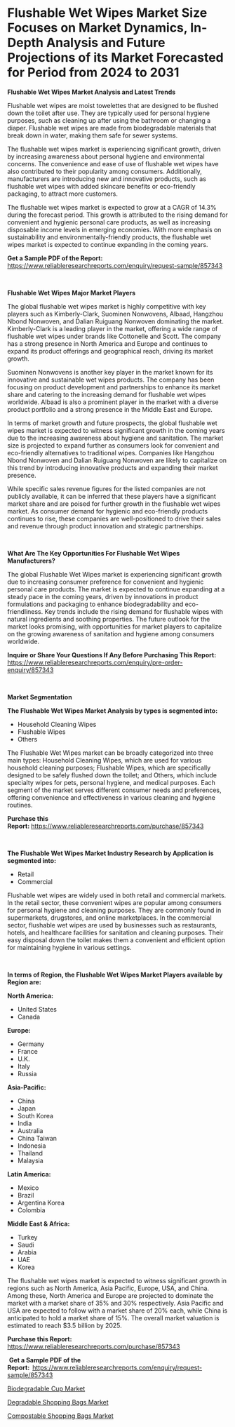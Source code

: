 <p><h1>Flushable Wet Wipes Market Size Focuses on Market Dynamics, In-Depth Analysis and Future Projections of its Market Forecasted for Period from 2024 to 2031</h1></p><p><strong>Flushable Wet Wipes Market Analysis and Latest Trends</strong></p>
<p><p>Flushable wet wipes are moist towelettes that are designed to be flushed down the toilet after use. They are typically used for personal hygiene purposes, such as cleaning up after using the bathroom or changing a diaper. Flushable wet wipes are made from biodegradable materials that break down in water, making them safe for sewer systems.</p><p>The flushable wet wipes market is experiencing significant growth, driven by increasing awareness about personal hygiene and environmental concerns. The convenience and ease of use of flushable wet wipes have also contributed to their popularity among consumers. Additionally, manufacturers are introducing new and innovative products, such as flushable wet wipes with added skincare benefits or eco-friendly packaging, to attract more customers.</p><p>The flushable wet wipes market is expected to grow at a CAGR of 14.3% during the forecast period. This growth is attributed to the rising demand for convenient and hygienic personal care products, as well as increasing disposable income levels in emerging economies. With more emphasis on sustainability and environmentally-friendly products, the flushable wet wipes market is expected to continue expanding in the coming years.</p></p>
<p><strong>Get a Sample PDF of the Report:&nbsp;</strong> <a href="https://www.reliableresearchreports.com/enquiry/request-sample/857343">https://www.reliableresearchreports.com/enquiry/request-sample/857343</a></p>
<p>&nbsp;</p>
<p><strong>Flushable Wet Wipes Major Market Players</strong></p>
<p><p>The global flushable wet wipes market is highly competitive with key players such as Kimberly-Clark, Suominen Nonwovens, Albaad, Hangzhou Nbond Nonwoven, and Dalian Ruiguang Nonwoven dominating the market. Kimberly-Clark is a leading player in the market, offering a wide range of flushable wet wipes under brands like Cottonelle and Scott. The company has a strong presence in North America and Europe and continues to expand its product offerings and geographical reach, driving its market growth.</p><p>Suominen Nonwovens is another key player in the market known for its innovative and sustainable wet wipes products. The company has been focusing on product development and partnerships to enhance its market share and catering to the increasing demand for flushable wet wipes worldwide. Albaad is also a prominent player in the market with a diverse product portfolio and a strong presence in the Middle East and Europe.</p><p>In terms of market growth and future prospects, the global flushable wet wipes market is expected to witness significant growth in the coming years due to the increasing awareness about hygiene and sanitation. The market size is projected to expand further as consumers look for convenient and eco-friendly alternatives to traditional wipes. Companies like Hangzhou Nbond Nonwoven and Dalian Ruiguang Nonwoven are likely to capitalize on this trend by introducing innovative products and expanding their market presence.</p><p>While specific sales revenue figures for the listed companies are not publicly available, it can be inferred that these players have a significant market share and are poised for further growth in the flushable wet wipes market. As consumer demand for hygienic and eco-friendly products continues to rise, these companies are well-positioned to drive their sales and revenue through product innovation and strategic partnerships.</p></p>
<p>&nbsp;</p>
<p><strong>What Are The Key Opportunities For Flushable Wet Wipes Manufacturers?</strong></p>
<p><p>The global Flushable Wet Wipes market is experiencing significant growth due to increasing consumer preference for convenient and hygienic personal care products. The market is expected to continue expanding at a steady pace in the coming years, driven by innovations in product formulations and packaging to enhance biodegradability and eco-friendliness. Key trends include the rising demand for flushable wipes with natural ingredients and soothing properties. The future outlook for the market looks promising, with opportunities for market players to capitalize on the growing awareness of sanitation and hygiene among consumers worldwide.</p></p>
<p><strong>Inquire or Share Your Questions If Any Before Purchasing This Report:</strong> <a href="https://www.reliableresearchreports.com/enquiry/pre-order-enquiry/857343">https://www.reliableresearchreports.com/enquiry/pre-order-enquiry/857343</a></p>
<p>&nbsp;</p>
<p><strong>Market Segmentation</strong></p>
<p><strong>The Flushable Wet Wipes Market Analysis by types is segmented into:</strong></p>
<p><ul><li>Household Cleaning Wipes</li><li>Flushable Wipes</li><li>Others</li></ul></p>
<p><p>The Flushable Wet Wipes market can be broadly categorized into three main types: Household Cleaning Wipes, which are used for various household cleaning purposes; Flushable Wipes, which are specifically designed to be safely flushed down the toilet; and Others, which include specialty wipes for pets, personal hygiene, and medical purposes. Each segment of the market serves different consumer needs and preferences, offering convenience and effectiveness in various cleaning and hygiene routines.</p></p>
<p><strong>Purchase this Report:&nbsp;</strong><a href="https://www.reliableresearchreports.com/purchase/857343">https://www.reliableresearchreports.com/purchase/857343</a></p>
<p>&nbsp;</p>
<p><strong>The Flushable Wet Wipes Market Industry Research by Application is segmented into:</strong></p>
<p><ul><li>Retail</li><li>Commercial</li></ul></p>
<p><p>Flushable wet wipes are widely used in both retail and commercial markets. In the retail sector, these convenient wipes are popular among consumers for personal hygiene and cleaning purposes. They are commonly found in supermarkets, drugstores, and online marketplaces. In the commercial sector, flushable wet wipes are used by businesses such as restaurants, hotels, and healthcare facilities for sanitation and cleaning purposes. Their easy disposal down the toilet makes them a convenient and efficient option for maintaining hygiene in various settings.</p></p>
<p>&nbsp;</p>
<p><strong>In terms of Region, the Flushable Wet Wipes Market Players available by Region are:</strong></p>
<p>
    <p> <strong> North America: </strong>
        <ul>
            <li>United States</li>
            <li>Canada</li>
        </ul>
        </p> 
    <p> <strong> Europe: </strong>
        <ul>
            <li>Germany</li>
            <li>France</li>
            <li>U.K.</li>
            <li>Italy</li>
            <li>Russia</li>
        </ul>
        </p> 
    <p> <strong> Asia-Pacific: </strong>
        <ul>
            <li>China</li>
            <li>Japan</li>
            <li>South Korea</li>
            <li>India</li>
            <li>Australia</li>
            <li>China Taiwan</li>
            <li>Indonesia</li>
            <li>Thailand</li>
            <li>Malaysia</li>
        </ul>
        </p> 
    <p> <strong> Latin America: </strong>
        <ul>
            <li>Mexico</li>
            <li>Brazil</li>
            <li>Argentina Korea</li>
            <li>Colombia</li>
        </ul>
        </p> 
    <p> <strong> Middle East & Africa: </strong>
        <ul>
            <li>Turkey</li>
            <li>Saudi</li>
            <li>Arabia</li>
            <li>UAE</li>
            <li>Korea</li>
        </ul>
    </p>
    </p>
<p><p>The flushable wet wipes market is expected to witness significant growth in regions such as North America, Asia Pacific, Europe, USA, and China. Among these, North America and Europe are projected to dominate the market with a market share of 35% and 30% respectively. Asia Pacific and USA are expected to follow with a market share of 20% each, while China is anticipated to hold a market share of 15%. The overall market valuation is estimated to reach $3.5 billion by 2025.</p></p>
<p><strong>Purchase this Report: </strong><a href="https://www.reliableresearchreports.com/purchase/857343">https://www.reliableresearchreports.com/purchase/857343</a></p>
<p>&nbsp;<strong>Get a Sample PDF of the Report:&nbsp;&nbsp;</strong><a href="https://www.reliableresearchreports.com/enquiry/request-sample/857343">https://www.reliableresearchreports.com/enquiry/request-sample/857343</a></p>
<p><strong></strong></p>
<p><p><a href="https://github.com/Hazelklievgspy6vdcsmu106w/Market-Research-Report-List-1/blob/main/biodegradable-cup-market.md">Biodegradable Cup Market</a></p><p><a href="https://github.com/abdelrhmankishk22/Market-Research-Report-List-3/blob/main/degradable-shopping-bags-market.md">Degradable Shopping Bags Market</a></p><p><a href="https://github.com/ChiragRp1/Market-Research-Report-List-3/blob/main/compostable-shopping-bags-market.md">Compostable Shopping Bags Market</a></p></p>